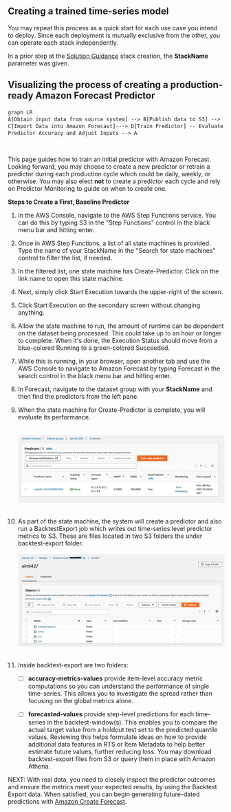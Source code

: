 ﻿## Creating a trained time-series model

You may repeat this process as a quick start for each use case you intend to deploy.  Since each deployment is mutually exclusive from the other, you can operate each stack independently.

In a prior step at the [Solution Guidance](SolutionGuidance.md) stack creation, the **StackName** parameter was given.

## Visualizing the process of creating a production-ready Amazon Forecast Predictor
```mermaid
graph LR
A[Obtain input data from source system] --> B[Publish data to S3] -->
C[Import Data into Amazon Forecast]---> D[Train Predictor] -- Evaluate Predictor Accuracy and Adjust Inputs --> A
```
<br>

This page guides how to train an initial predictor with Amazon Forecast.  Looking forward, you may choose to create a new predictor or retrain a predictor during each production cycle which could be daily, weekly, or otherwise. You may also elect **not** to create a predictor each cycle and rely on Predictor Monitoring to guide on when to create one.

**Steps to Create a First, Baseline Predictor**

1. In the AWS Console, navigate to the AWS Step Functions service.  You can do this by typing S3 in the "Step Functions" control in the black menu bar and hitting enter.
2. Once in AWS Step Functions, a list of all state machines is provided.  Type the name of your StackName in the "Search for state machines" control to filter the list, if needed.
3. In the filtered list, one state machine has Create-Predictor.  Click on the link name to open this state machine.
4. Next, simply click Start Execution towards the upper-right of the screen.  
5. Click Start Execution on the secondary screen without changing anything.
6. Allow the state machine to run, the amount of runtime can be dependent on the dataset being processed.  This could take up to an hour or longer to complete.  When it's done, the Execution Status should move from a blue-colored Running to a green-colored Succeeded.
7. While this is running, in your browser, open another tab and use the AWS Console to navigate to Amazon Forecast by typing Forecast in the search control in the black menu bar and hitting enter.
8. In Forecast, navigate to the dataset group with your **StackName** and then find the predictors from the left pane.
9. When the state machine for Create-Predictor is complete, you will evaluate its performance.  
<br><br>
![Predictor](./images/predictor.jpg)
<br><br>

10. As part of the state machine, the system will create a predictor and also run a BacktestExport job which writes out time-series level predictor metrics to S3.  These are files located in two S3 folders the under backtest-export folder.
<br><br>
![S3 post predictor](./images/s3-post-predictor.jpg)
<br><br>
10. Inside backtest-export are two folders:
	 - [ ] **accuracy-metrics-values** provide item-level accuracy metric computations so you can understand the performance of single time-series.  This allows you to investigate the spread rather than focusing on the global metrics alone.
	 - [ ] **forecasted-values** provide step-level predictions for each time-series in the backtest-window(s).  This enables you to compare the actual target value from a holdout test set to the predicted quantile values.  Reviewing this helps formulate ideas on how to provide additional data features in RTS or Item Metadata to help better estimate future values, further reducing loss.  You may download backtest-export files from S3 or query them in place with Amazon Athena.


NEXT: With real data, you need to closely inspect the predictor outcomes and ensure the metrics meet your expected results, by using the Backtest Export data.  When satisfied, you can begin generating future-dated predictions with [Amazon Create Forecast](Forecast.md).
